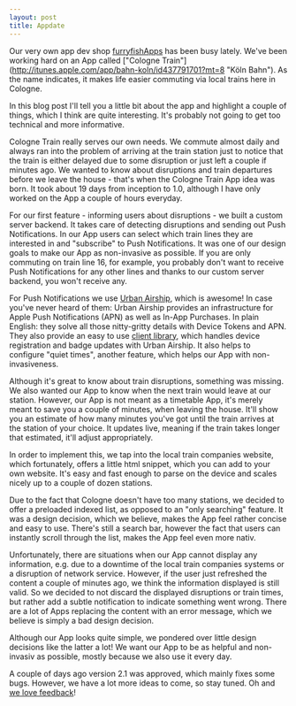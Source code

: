 ```yaml
---
layout: post
title: Appdate
---
```


Our very own app dev shop [furryfishApps](http://furryfishapps.com) has been busy lately. 
We've been working hard on an App called ["Cologne Train"] (http://itunes.apple.com/app/bahn-koln/id437791701?mt=8 "Köln Bahn"). As the name 
indicates, it makes life easier commuting via local trains here in Cologne.

In this blog post I'll tell you a little bit about the app and highlight a couple of things, which 
I think are quite interesting. It's probably not going to get too technical and more informative.

Cologne Train really serves our own needs. We commute almost daily and always ran into the problem 
of arriving at the train station just to notice that the train is either delayed due to some disruption 
or just left a couple if minutes ago. We wanted to know about disruptions and train departures before 
we leave the house - that's when the Cologne Train App idea was born. It took about 19 days from 
inception to 1.0, although I have only worked on the App a couple of hours everyday. 

For our first feature - informing users about disruptions - we built a custom server backend. It 
takes care of detecting disruptions and sending out Push Notifications. In our App users can 
select which train lines they are interested in and "subscribe" to Push Notifications. It was one 
of our design goals to make our App as non-invasive as possible. If you are only commuting on train 
line 16, for example, you probably don't want to receive Push Notifications for any other lines 
and thanks to our custom server backend, you won't receive any. 

For Push Notifications we use [Urban Airship](http://urbanairship.com "Urban Airship"), which is awesome! 
In case you've never heard of them: Urban Airship provides an infrastructure for Apple Push Notifications 
(APN) as well as In-App Purchases. In plain English: they solve all those nitty-gritty details with Device 
Tokens and APN. They also provide an easy to use [client library](https://github.com/dlinsin/ios-library "My fork"), 
which handles device registration and badge updates with Urban Airship. It also helps to configure 
"quiet times", another feature, which helps our App with non-invasiveness. 

Although it's great to know about train disruptions, something was missing. We also wanted our App to 
know when the next train would leave at our station. However, our App is not meant as a 
timetable App, it's merely meant to save you a couple of minutes, when leaving the house. It'll show 
you an estimate of how many minutes you've got until the train arrives at the station of your choice. 
It updates live, meaning if the train takes longer that estimated, it'll adjust appropriately. 

In order to implement this, we tap into the local train companies website, which fortunately, 
offers a little html snippet, which you can add to your own website. It's easy and fast enough to 
parse on the device and scales nicely up to a couple of dozen stations. 

Due to the fact that Cologne doesn't have too many stations, we decided to offer a preloaded indexed 
list, as opposed to an "only searching" feature. It was a design decision, which we believe, 
makes the App feel rather concise and easy to use. There's still a search bar, however the fact that 
users can instantly scroll through the list, makes the App feel even more nativ. 

Unfortunately, there are situations when our App cannot display any information, e.g. due to a 
downtime of the local train companies systems or a disruption of network service. However, if the 
user just refreshed the content a couple of minutes ago, we think the information displayed is still 
valid. So we decided to not discard the displayed disruptions or train times, but rather add a subtle 
notification to indicate something went wrong. There are a lot of Apps replacing the content with an 
error message, which we believe is simply a bad design decision. 

Although our App looks quite simple, we pondered over little design decisions like the latter a lot! 
We want our App to be as helpful and non-invasiv as possible, mostly because we also use it every day. 

A couple of days ago version 2.1 was approved, which mainly fixes some bugs. However, we have a lot more 
ideas to come, so stay tuned. Oh and [we love feedback](http://twitter.com/furryfishApps)!








